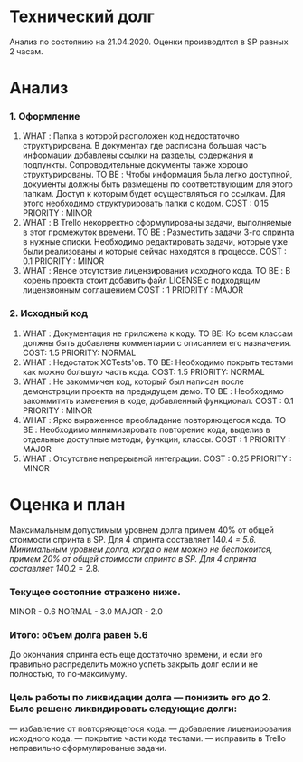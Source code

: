 # Технический долг
  Анализ по состоянию на 21.04.2020.
  Оценки производятся в SP равных 2 часам.
# Анализ
### 1.	Оформление
1. WHAT : Папка в которой расположен код недостаточно структурирована. В документах где расписана большая часть информации  добавлены ссылки на  разделы, содержания и подпункты. Сопроводительные документы также хорошо структурированы.
TO BE : Чтобы информация была легко доступной, документы должны быть размещены по соответствующим для этого папкам. Доступ к которым будет осуществляться по ссылкам. Для этого необходимо структурировать папки с кодом.
COST : 0.15
PRIORITY : MINOR
2. WHAT : В Trello некорректно сформулированы задачи, выполняемые в этот промежуток времени.
TO BE : Разместить задачи 3-го спринта в нужные списки. Необходимо редактировать задачи, которые уже были реализованы и которые сейчас находятся в процессе.
COST : 0.1
PRIORITY : MINOR
3. WHAT : Явное отсутствие лицензирования исходного кода.
TO BE : В корень проекта стоит добавить файл LICENSE с подходящим лицензионным соглашением
COST : 1
PRIORITY : MAJOR
### 2.	Исходный код
1. WHAT : Документация не приложена к коду.
TO BE: Ко всем классам должны быть добавлены комментарии с описанием его назначения.
COST: 1.5
PRIORITY: NORMAL
2. WHAT : Недостаток XCTests'ов.
TO BE: Необходимо покрыть тестами как можно большую часть кода.
COST: 1.5
PRIORITY: NORMAL
3. WHAT : Не закоммичен код, который был написан после демонстрации проекта на предыдущем демо.
TO BE : Необходимо закоммитить изменения в коде, добавленный функционал.
COST : 0.1
PRIORITY : MINOR
4. WHAT : Ярко выраженное преобладание повторяющегося кода.
TO BE : Необходимо минимизировать повторение кода, выделив в отдельные доступные методы, функции, классы.
COST : 1
PRIORITY : MAJOR
5. WHAT : Отсутствие непрерывной интеграции.
COST : 0.25
PRIORITY : MINOR
# Оценка и план
Максимальным допустимым уровнем долга примем 40% от общей стоимости спринта в SP. Для 4 спринта составляет 14*0.4 = 5.6.
Минимальным уровнем долга, когда о нем можно не беспокоится, примем 20% от общей стоимости спринта в SP. Для 4 спринта составляет 14*0.2 = 2.8.
### Текущее состояние отражено ниже.
MINOR - 0.6
NORMAL - 3.0
MAJOR - 2.0
### Итого: объем долга равен 5.6
До окончания спринта есть еще достаточно времени, и если его правильно распределить можно успеть закрыть долг если и не полностью, то по-максимуму. 
### Цель работы по ликвидации долга — понизить его до 2. Было решено ликвидировать следующие долги:
— избавление от повторяющегося кода.
— добавление лицензирования исходного кода.
— покрытие части кода тестами.
— исправить в Trello неправильно сформулированые задачи.
